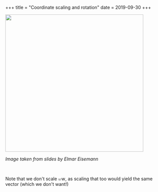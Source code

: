 +++
title = "Coordinate scaling and rotation"
date = 2019-09-30
+++
<p><img src="https://i.imgur.com/G1kXqKf.png" width="430"></p><p><em>Image taken from slides by Elmar Eisemann</em></p><p><br></p><p>Note that we don't scale <span class="ql-formula" data-value="w">﻿<span contenteditable="false"><span class="katex"><span class="katex-mathml"><math><semantics><mrow><mi>w</mi></mrow><annotation encoding="application/x-tex">w</annotation></semantics></math></span><span class="katex-html" aria-hidden="true"><span class="base"><span class="strut" style="height: 0.43056em; vertical-align: 0em;"></span><span style="margin-right: 0.02691em;" class="mord mathdefault">w</span></span></span></span></span>﻿</span>, as scaling that too would yield the same vector (which we don't want!)</p>